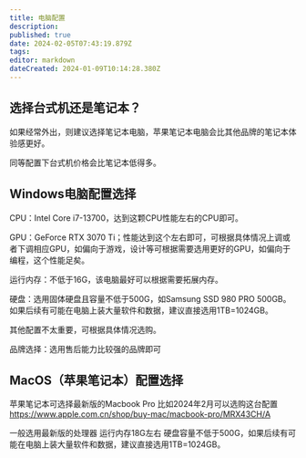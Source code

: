 ```yaml
---
title: 电脑配置
description: 
published: true
date: 2024-02-05T07:43:19.879Z
tags: 
editor: markdown
dateCreated: 2024-01-09T10:14:28.380Z
---
```


## 选择台式机还是笔记本？

如果经常外出，则建议选择笔记本电脑，苹果笔记本电脑会比其他品牌的笔记本体验感更好。

同等配置下台式机价格会比笔记本低得多。



## Windows电脑配置选择

CPU：Intel Core i7-13700，达到这颗CPU性能左右的CPU即可。

GPU：GeForce RTX 3070 Ti；性能达到这个左右即可，可根据具体情况上调或者下调相应GPU，如偏向于游戏，设计等可根据需要选用更好的GPU，如偏向于编程，这个性能足矣。

运行内存：不低于16G，该电脑最好可以根据需要拓展内存。

硬盘：选用固体硬盘且容量不低于500G，如Samsung SSD 980 PRO 500GB。如果后续有可能在电脑上装大量软件和数据，建议直接选用1TB=1024GB。


其他配置不太重要，可根据具体情况选购。

品牌选择：选用售后能力比较强的品牌即可


## MacOS（苹果笔记本）配置选择

苹果笔记本可选择最新版的Macbook Pro
比如2024年2月可以选购这台配置
https://www.apple.com.cn/shop/buy-mac/macbook-pro/MRX43CH/A

一般选用最新版的处理器
运行内存18G左右
硬盘容量不低于500G，如果后续有可能在电脑上装大量软件和数据，建议直接选用1TB=1024GB。